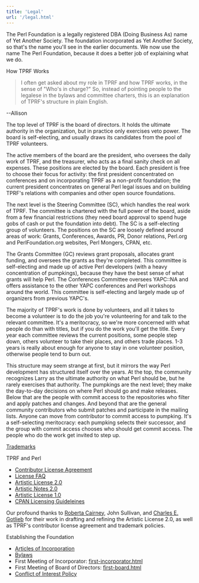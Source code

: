 ```yaml
---
title: 'Legal'
url: '/legal.html'
---
```


The Perl Foundation is a legally registered DBA (Doing
Business As) name of Yet Another Society. The foundation
incorporated as Yet Another Society, so that's the name
you'll see in the earlier documents. We now use the name
The Perl Foundation, because it does a better job of
explaining what we do.

How TPRF Works

> I often get asked about my role in TPRF and how TPRF works, in the sense of
> "Who's in charge?" So, instead of pointing people to the legalese in the
> bylaws and committee charters, this is an explanation of TPRF's structure in
> plain English.

--Allison

The top level of TPRF is the board of directors.
It holds the ultimate authority in the organization, but in
practice only exercises veto power. The board is
self-electing, and usually draws its candidates from the
pool of TPRF volunteers.

The active members of the
board are the president, who oversees the daily work of TPRF,
and the treasurer, who acts as a final sanity check on all
expenses. These positions are elected by the board. Each
president is free to choose their focus for activity: the
first president concentrated on conferences and on
incorporating TPRF as a non-profit foundation; the current
president concentrates on general Perl legal issues and on
building TPRF's relations with companies and other open
source foundations.

The next level is the
Steering Committee (SC), which handles the real work of TPRF.
The committee is chartered with the full power of the board,
aside from a few financial restrictions (they need board
approval to spend huge gobs of cash or put the foundation
into debt). The SC is a self-electing group of volunteers.
The positions on the SC are loosely defined around areas of
work: Grants, Conferences, Awards, PR, Donor relations,
Perl.org and PerlFoundation.org websites, Perl Mongers,
CPAN, etc.

The Grants Committee (GC) reviews
grant proposals, allocates grant funding, and oversees the
grants as they're completed. This committee is self-electing
and made up of active Perl developers (with a heavy
concentration of pumpkings), because they have the best
sense of what grants will help Perl.
The Conferences
Committee oversees YAPC::NA and offers assistance to the
other YAPC conferences and Perl workshops around the world.
This committee is self-electing and largely made up of
organizers from previous YAPC's.

The majority of
TPRF's work is done by volunteers, and all it takes to become
a volunteer is to do the job you're volunteering for and
talk to the relevant committee. It's a meritocracy, so we're
more concerned with what people do than with titles, but if
you do the work you'll get the title. Every year each
committee reviews the current positions, some people step
down, others volunteer to take their places, and others
trade places. 1-3 years is really about enough for anyone to
stay in one volunteer position, otherwise people tend to
burn out.

This structure may seem strange at
first, but it mirrors the way Perl development has
structured itself over the years. At the top, the community
recognizes Larry as the ultimate authority on what Perl
should be, but he rarely exercises that authority. The
pumpkings are the next level; they make the day-to-day
decisions on where Perl should go and make releases. Below
that are the people with commit access to the repositories
who filter and apply patches and changes. And beyond that
are the general community contributors who submit patches
and participate in the mailing lists. Anyone can move from
contributor to commit access to pumpking. It's a
self-selecting meritocracy: each pumpking selects their
successor, and the group with commit access chooses who
should get commit access. The people who do the work get
invited to step up.

[Trademarks](trademarks.html)

TPRF and Perl

- [Contributor License Agreement](contributor-license-agreement.html)
- [License FAQ](license-faq.html)
- [Artistic License 2.0](artistic-license-20.html)
- [Artistic Notes 2.0](artistic-notes-20.html)
- [Artistic License 1.0](artistic-license-10.html)
- [CPAN Licensing Guideleines](cpan-licensing-guidelines.html)

Our profound thanks to [Roberta Cairney](http://www.cairneylawoffices.com/),
John Sullivan, and [Charles E. Gotlieb](http://www.i-plaw.com/) for their work
in drafting and refining the Artistic License 2.0, as well as TPRF's contributor
license agreement and trademark policies.

Establishing the Foundation

- [Articles of Incorporation](articles.html)
- [Bylaws](bylaws.html)
- First Meeting of
  Incorporator: [first-incorporator.html](http://www.perlfoundation.org/attachment/legal/first-incorporator.html)
- First Meeting of Board of
  Directors: [first-board.html](http://www.perlfoundation.org/attachment/legal/first-board.html)
- [Conflict of Interest
  Policy](conflict-of-interest-policy.html)
